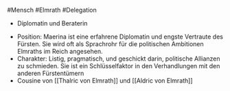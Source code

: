 #Mensch #Elmrath  #Delegation 
- Diplomatin und Beraterin
* Position: Maerina ist eine erfahrene Diplomatin und engste Vertraute des Fürsten. Sie wird oft als Sprachrohr für die politischen Ambitionen Elmraths im Reich angesehen.
* Charakter: Listig, pragmatisch, und geschickt darin, politische Allianzen zu schmieden. Sie ist ein Schlüsselfaktor in den Verhandlungen mit den anderen Fürstentümern
* Cousine von [[Thalric von Elmrath]] und [[Aldric von Elmrath]]